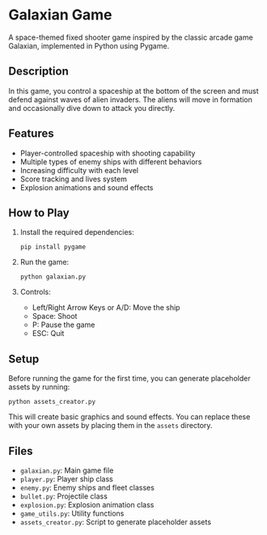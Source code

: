 # Galaxian Game

A space-themed fixed shooter game inspired by the classic arcade game Galaxian, implemented in Python using Pygame.

## Description

In this game, you control a spaceship at the bottom of the screen and must defend against waves of alien invaders. The aliens will move in formation and occasionally dive down to attack you directly.

## Features

- Player-controlled spaceship with shooting capability
- Multiple types of enemy ships with different behaviors
- Increasing difficulty with each level
- Score tracking and lives system
- Explosion animations and sound effects

## How to Play

1. Install the required dependencies:
   ```
   pip install pygame
   ```

2. Run the game:
   ```
   python galaxian.py
   ```

3. Controls:
   - Left/Right Arrow Keys or A/D: Move the ship
   - Space: Shoot
   - P: Pause the game
   - ESC: Quit

## Setup

Before running the game for the first time, you can generate placeholder assets by running:
```
python assets_creator.py
```

This will create basic graphics and sound effects. You can replace these with your own assets by placing them in the `assets` directory.

## Files

- `galaxian.py`: Main game file
- `player.py`: Player ship class
- `enemy.py`: Enemy ships and fleet classes
- `bullet.py`: Projectile class
- `explosion.py`: Explosion animation class
- `game_utils.py`: Utility functions
- `assets_creator.py`: Script to generate placeholder assets